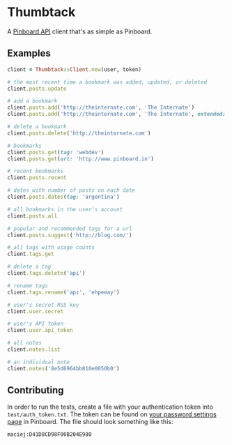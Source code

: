 # Thumbtack

A [Pinboard API](https://pinboard.in/api) client that's as simple as Pinboard.

## Examples

``` ruby
client = Thumbtack::Client.new(user, token)

# the most recent time a bookmark was added, updated, or deleted
client.posts.update

# add a bookmark
client.posts.add('http://theinternate.com', 'The Internate')
client.posts.add('http://theinternate.com', 'The Internate', extended: 'The personal website of Nate Smith', tags: 'awesome essential')

# delete a bookmark
client.posts.delete('http://theinternate.com')

# bookmarks
client.posts.get(tag: 'webdev')
client.posts.get(url: 'http://www.pinboard.in')

# recent bookmarks
client.posts.recent

# dates with number of posts on each date
client.posts.dates(tag: 'argentina')

# all bookmarks in the user's account
client.posts.all

# popular and recommended tags for a url
client.posts.suggest('http://blog.com/')

# all tags with usage counts
client.tags.get

# delete a tag
client.tags.delete('api')

# rename tags
client.tags.rename('api', 'ehpeeay')

# user's secret RSS key
client.user.secret

# user's API token
client.user.api_token

# all notes
client.notes.list

# an individual note
client.notes('8e5d6964bb810e0050b0')
```

## Contributing

In order to run the tests, create a file with your authentication token into `test/auth_token.txt`. The token can be found on [your password settings page](https://pinboard.in/settings/password) in Pinboard. The file should look something like this:

```
maciej:D41D8CD98F00B204E980
```
